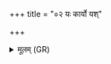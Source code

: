 +++
title = "०२ यः कार्यो यश्"

+++
<details><summary>मूलम् (GR)</summary>

यः कार्यो यश् च कृतः  
स्वयंजा उत हार्यः ।  
देवा इन्द्रज्येष्ठा  
विशरं नाशयन्तु ते ॥
</details>